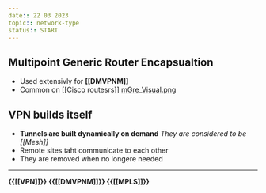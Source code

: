 ```yaml
---
date:: 22 03 2023
topic:: network-type
status:: START
---
```

## Multipoint Generic Router Encapsualtion
- Used extensivly for 
	**[[DMVPNM]]**
- Common on [[Cisco routesrs]]
[mGre_Visual.png](/static/mGre_Visual.png)
$$ $$
## VPN builds itself
- **Tunnels are built dynamically on demand**
	*They are considered to be [[Mesh]]*
- Remote sites taht communicate to each other 
- They are removed when no longere needed 


--- 

**{{[[VPN]]}}** **{{[[DMVPNM]]}} {{[[MPLS]]}}**